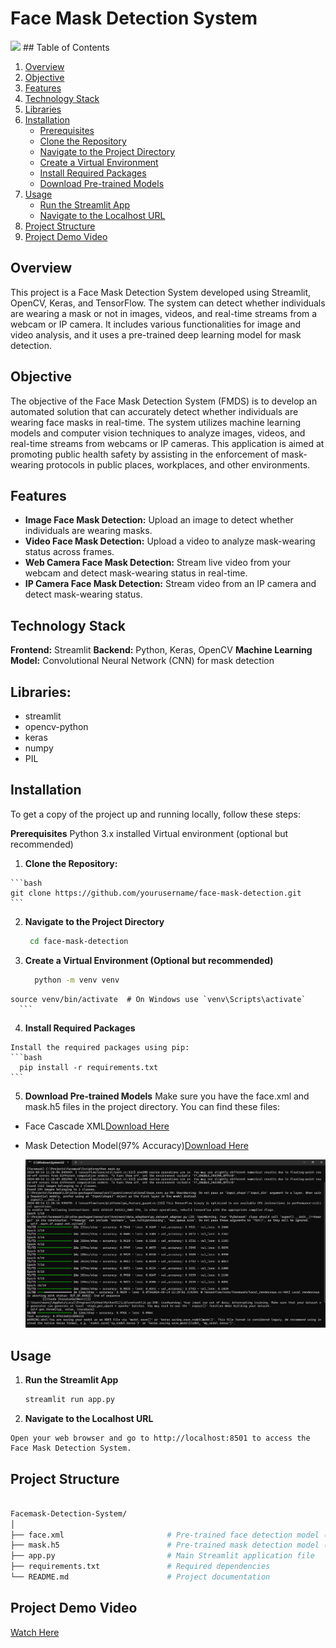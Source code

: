 # Face Mask Detection System
<img src="https://news.cgtn.com/news/77497a4e7a457a4e3241444d34636a4e3359444f31457a6333566d54/img/d87b2bb0ca8e47dcbff030e6d644f7de/d87b2bb0ca8e47dcbff030e6d644f7de.jpg">
## Table of Contents

1. [Overview](#overview)
2. [Objective](#objective)
3. [Features](#features)
4. [Technology Stack](#technology-stack)
5. [Libraries](#libraries)
6. [Installation](#installation)
    - [Prerequisites](#prerequisites)
    - [Clone the Repository](#clone-the-repository)
    - [Navigate to the Project Directory](#navigate-to-the-project-directory)
    - [Create a Virtual Environment](#create-a-virtual-environment-optional-but-recommended)
    - [Install Required Packages](#install-required-packages)
    - [Download Pre-trained Models](#download-pre-trained-models)
7. [Usage](#usage)
    - [Run the Streamlit App](#run-the-streamlit-app)
    - [Navigate to the Localhost URL](#navigate-to-the-localhost-url)
8. [Project Structure](#project-structure)
9. [Project Demo Video](#Project-Demo-Video)
## Overview
This project is a Face Mask Detection System developed using Streamlit, OpenCV, Keras, and TensorFlow. The system can detect whether individuals are wearing a mask or not in images, videos, and real-time streams from a webcam or IP camera. It includes various functionalities for image and video analysis, and it uses a pre-trained deep learning model for mask detection.
## Objective
The objective of the Face Mask Detection System (FMDS) is to develop an automated solution that can accurately detect whether individuals are wearing face masks in real-time. The system utilizes machine learning models and computer vision techniques to analyze images, videos, and real-time streams from webcams or IP cameras. This application is aimed at promoting public health safety by assisting in the enforcement of mask-wearing protocols in public places, workplaces, and other environments.
## Features
  - **Image Face Mask Detection:** Upload an image to detect whether individuals are wearing masks.
  - **Video Face Mask Detection:** Upload a video to analyze mask-wearing status across frames.
  - **Web Camera Face Mask Detection:** Stream live video from your webcam and detect mask-wearing status in real-time.
  - **IP Camera Face Mask Detection:** Stream video from an IP camera and detect mask-wearing status.
## Technology Stack
  **Frontend:** Streamlit
  **Backend:** Python, Keras, OpenCV
  **Machine Learning Model:** Convolutional Neural Network (CNN) for mask detection
## Libraries:
  - streamlit
  - opencv-python
  - keras
  - numpy
  - PIL
## Installation
To get a copy of the project up and running locally, follow these steps:

**Prerequisites**
Python 3.x installed
Virtual environment (optional but recommended)
  1. **Clone the Repository:**

    ```bash
    git clone https://github.com/yourusername/face-mask-detection.git
    ```
  2. **Navigate to the Project Directory**

     ```bash
      cd face-mask-detection
     ```
  3. **Create a Virtual Environment (Optional but recommended)**

      ```bash
        python -m venv venv
    source venv/bin/activate  # On Windows use `venv\Scripts\activate`
      ```
  4. **Install Required Packages**

    Install the required packages using pip:
    ```bash
      pip install -r requirements.txt
    ```
  5. **Download Pre-trained Models**
  Make sure you have the face.xml and mask.h5 files in the project directory. You can find these files:

  - Face Cascade XML[Download Here](face.xml)
  - Mask Detection Model(97% Accuracy)[Download Here](mask.h5)
    
    <img src="accuracy.png">
## Usage
  1. **Run the Streamlit App**

      ```bash
      streamlit run app.py
      ```
  2. **Navigate to the Localhost URL**

    Open your web browser and go to http://localhost:8501 to access the Face Mask Detection System.

## Project Structure
  ```bash
  
  Facemask-Detection-System/
  │
  ├── face.xml                       # Pre-trained face detection model (Haar Cascade)
  ├── mask.h5                        # Pre-trained mask detection model (Keras)
  ├── app.py                         # Main Streamlit application file
  ├── requirements.txt               # Required dependencies
  └── README.md                      # Project documentation
  ```
## Project Demo Video
[Watch Here](https://drive.google.com/file/d/132ZWH-7bfS2U5ZtZHAWd-juagMGor4jK/view?usp=sharing)

